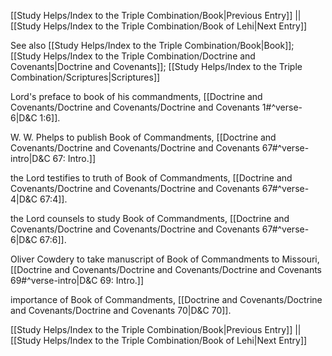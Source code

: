 [[Study Helps/Index to the Triple Combination/Book|Previous Entry]]  ||  [[Study Helps/Index to the Triple Combination/Book of Lehi|Next Entry]]

 See also [[Study Helps/Index to the Triple Combination/Book|Book]]; [[Study Helps/Index to the Triple Combination/Doctrine and Covenants|Doctrine and Covenants]]; [[Study Helps/Index to the Triple Combination/Scriptures|Scriptures]]

 Lord's preface to book of his commandments, [[Doctrine and Covenants/Doctrine and Covenants/Doctrine and Covenants 1#^verse-6|D&C 1:6]].

 W. W. Phelps to publish Book of Commandments, [[Doctrine and Covenants/Doctrine and Covenants/Doctrine and Covenants 67#^verse-intro|D&C 67: Intro.]]

 the Lord testifies to truth of Book of Commandments, [[Doctrine and Covenants/Doctrine and Covenants/Doctrine and Covenants 67#^verse-4|D&C 67:4]].

 the Lord counsels to study Book of Commandments, [[Doctrine and Covenants/Doctrine and Covenants/Doctrine and Covenants 67#^verse-6|D&C 67:6]].

 Oliver Cowdery to take manuscript of Book of Commandments to Missouri, [[Doctrine and Covenants/Doctrine and Covenants/Doctrine and Covenants 69#^verse-intro|D&C 69: Intro.]]

 importance of Book of Commandments, [[Doctrine and Covenants/Doctrine and Covenants/Doctrine and Covenants 70|D&C 70]].

[[Study Helps/Index to the Triple Combination/Book|Previous Entry]]  ||  [[Study Helps/Index to the Triple Combination/Book of Lehi|Next Entry]]